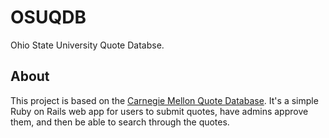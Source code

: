 OSUQDB
======

Ohio State University Quote Databse.

About
-----
This project is based on the [Carnegie Mellon Quote Database](http://cmubash.org/).
It's a simple Ruby on Rails web app for users to submit quotes, have admins
approve them, and then be able to search through the quotes.
